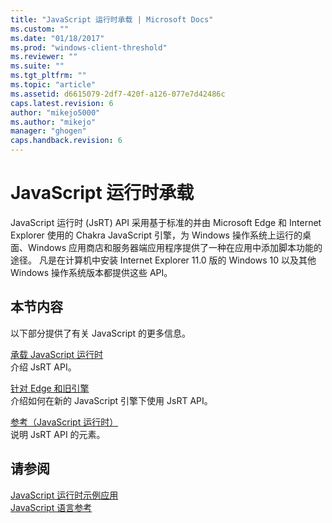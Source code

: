 ```yaml
---
title: "JavaScript 运行时承载 | Microsoft Docs"
ms.custom: ""
ms.date: "01/18/2017"
ms.prod: "windows-client-threshold"
ms.reviewer: ""
ms.suite: ""
ms.tgt_pltfrm: ""
ms.topic: "article"
ms.assetid: d6615079-2df7-420f-a126-077e7d42486c
caps.latest.revision: 6
author: "mikejo5000"
ms.author: "mikejo"
manager: "ghogen"
caps.handback.revision: 6
---
```

# JavaScript 运行时承载
JavaScript 运行时 \(JsRT\) API 采用基于标准的并由 Microsoft Edge 和 Internet Explorer 使用的 Chakra JavaScript 引擎，为 Windows 操作系统上运行的桌面、Windows 应用商店和服务器端应用程序提供了一种在应用中添加脚本功能的途径。 凡是在计算机中安装 Internet Explorer 11.0 版的 Windows 10 以及其他 Windows 操作系统版本都提供这些 API。  
  
## 本节内容  
 以下部分提供了有关 JavaScript 的更多信息。  
  
 [承载 JavaScript 运行时](../chakra-hosting/hosting-the-javascript-runtime.md)  
 介绍 JsRT API。  
  
 [针对 Edge 和旧引擎](../chakra-hosting/targeting-edge-vs-legacy-engines-in-jsrt-apis.md)  
 介绍如何在新的 JavaScript 引擎下使用 JsRT API。  
  
 [参考（JavaScript 运行时）](../chakra-hosting/reference-javascript-runtime.md)  
 说明 JsRT API 的元素。  
  
## 请参阅  
 [JavaScript 运行时示例应用](http://go.microsoft.com/fwlink/p/?LinkID=306674&clcid=0x409)   
 [JavaScript 语言参考](../javascript/javascript-language-reference.md)